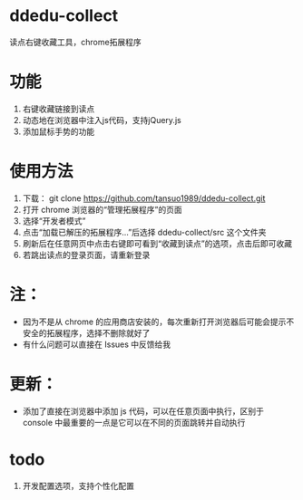 # ddedu-collect
读点右键收藏工具，chrome拓展程序

# 功能
1. 右键收藏链接到读点
2. 动态地在浏览器中注入js代码，支持jQuery.js
3. 添加鼠标手势的功能


# 使用方法

1. 下载： git clone https://github.com/tansuo1989/ddedu-collect.git
2. 打开 chrome 浏览器的“管理拓展程序”的页面
3. 选择“开发者模式”
4. 点击“加载已解压的拓展程序...”后选择 ddedu-collect/src 这个文件夹
5. 刷新后在任意网页中点击右键即可看到“收藏到读点”的选项，点击后即可收藏
6. 若跳出读点的登录页面，请重新登录

# 注：
* 因为不是从 chrome 的应用商店安装的，每次重新打开浏览器后可能会提示不安全的拓展程序，选择不删除就好了
* 有什么问题可以直接在 Issues 中反馈给我

# 更新：
* 添加了直接在浏览器中添加 js 代码，可以在任意页面中执行，区别于 console 中最重要的一点是它可以在不同的页面跳转并自动执行

# todo
1. 开发配置选项，支持个性化配置



